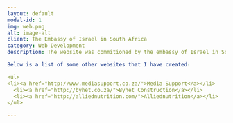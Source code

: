 ```yaml
---
layout: default
modal-id: 1
img: web.png
alt: image-alt
client: The Embassy of Israel in South Africa
category: Web Development
description: The website was commitioned by the embassy of Israel in South Africa for their <a href="http://startuptelavivsouthafrica.com/">Startup Tel Aviv South African</a> leg.

Below is a list of some other websites that I have created:

<ul>
<li><a href="http://www.mediasupport.co.za/">Media Support</a></li>
  <li><a href="http://byhet.co.za/">Byhet Construction</a></li>
  <li><a href="http://alliednutrition.com/">Alliednutrition</a></li>
</ul>

---
```

